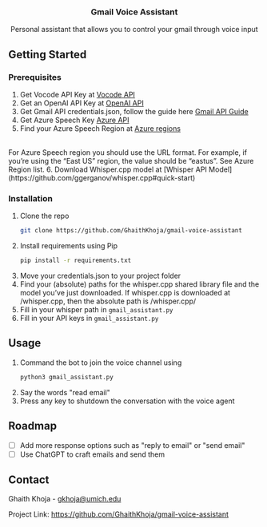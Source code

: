 
<h3 align="center">Gmail Voice Assistant</h3>

  <p align="center">
    Personal assistant that allows you to control your gmail through voice input
    <br />
</div>

<!-- GETTING STARTED -->
## Getting Started

### Prerequisites
1. Get Vocode API Key at [Vocode API](https://app.vocode.dev/)
2. Get an OpenAI API Key at [OpenAI API](https://platform.openai.com/account/api-keys)
3. Get Gmail API credentials.json, follow the guide here [Gmail API Guide](https://developers.google.com/gmail/api/quickstart/python)
4. Get Azure Speech Key [Azure API](https://azure.microsoft.com/en-us/products/api-management/?ef_id=_k_CjwKCAjwx_eiBhBGEiwA15gLNyx7zP9LxPrEZp2d4VYFjvdk0UXp2n9uZg7Xi686Kqsq9RIxjHV6ixoCzmcQAvD_BwE_k_&OCID=AIDcmm5edswduu_SEM__k_CjwKCAjwx_eiBhBGEiwA15gLNyx7zP9LxPrEZp2d4VYFjvdk0UXp2n9uZg7Xi686Kqsq9RIxjHV6ixoCzmcQAvD_BwE_k_&gad=1&gclid=CjwKCAjwx_eiBhBGEiwA15gLNyx7zP9LxPrEZp2d4VYFjvdk0UXp2n9uZg7Xi686Kqsq9RIxjHV6ixoCzmcQAvD_BwE)
5. Find your Azure Speech Region at [Azure regions](https://learn.microsoft.com/en-us/azure/cognitive-services/speech-service/rest-text-to-speech?tabs=streaming#prebuilt-neural-voices)
<br />
For Azure Speech region you should use the URL format. For example, if you’re using the “East US” region, the value should be “eastus”. See Azure Region list.
6. Download Whisper.cpp model at [Whisper API Model](https://github.com/ggerganov/whisper.cpp#quick-start)


### Installation

1. Clone the repo
   ```sh
   git clone https://github.com/GhaithKhoja/gmail-voice-assistant
   ```
2. Install requirements using Pip
    ```sh
    pip install -r requirements.txt
    ```
3. Move your credentials.json to your project folder
4. Find your (absolute) paths for the whisper.cpp shared library file and the model you’ve just downloaded. If whisper.cpp is downloaded at /whisper.cpp, then the absolute path is /whisper.cpp/
5. Fill in your whisper path in `gmail_assistant.py`
6. Fill in your API keys in `gmail_assistant.py`

<!-- USAGE EXAMPLES -->
## Usage

1. Command the bot to join the voice channel using 
    ```sh
    python3 gmail_assistant.py
    ```
2. Say the words "read email"
3. Press any key to shutdown the conversation with the voice agent


<!-- ROADMAP -->
## Roadmap

- [ ] Add more response options such as "reply to email" or "send email"
- [ ] Use ChatGPT to craft emails and send them

<!-- CONTACT -->
## Contact

Ghaith Khoja - gkhoja@umich.edu

Project Link: https://github.com/GhaithKhoja/gmail-voice-assistant


